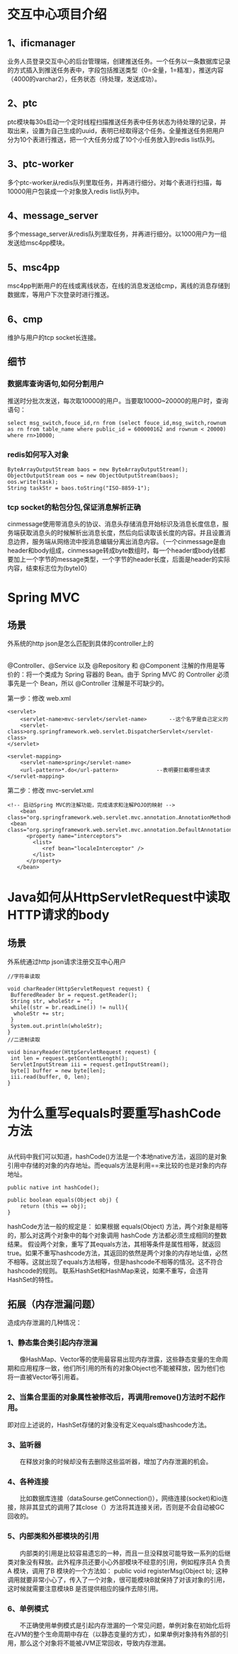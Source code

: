 # 交互中心项目介绍
## 1、ificmanager
业务人员登录交互中心的后台管理端，创建推送任务。一个任务以一条数据库记录的方式插入到推送任务表中，字段包括推送类型（0=全量，1=精准），推送内容（4000的varchar2），任务状态（待处理，发送成功）。
## 2、ptc
ptc模块每30s启动一个定时线程扫描推送任务表中任务状态为待处理的记录，并取出来，设置为自己生成的uuid，表明已经取得这个任务。全量推送任务把用户分为10个表进行推送，把一个大任务分成了10个小任务放入到redis list队列。
## 3、ptc-worker
多个ptc-worker从redis队列里取任务，并再进行细分。对每个表进行扫描，每10000用户包装成一个对象放入redis list队列中。
## 4、message_server
多个message_server从redis队列里取任务，并再进行细分。以1000用户为一组发送给msc4pp模块。
## 5、msc4pp
msc4pp判断用户的在线或离线状态，在线的消息发送给cmp，离线的消息存储到数据库，等用户下次登录时进行推送。
## 6、cmp
维护与用户的tcp socket长连接。

## 细节
### 数据库查询语句,如何分割用户
推送时分批次发送，每次取10000的用户。当要取10000~20000的用户时，查询语句：
```
select msg_switch,fouce_id,rn from (select fouce_id,msg_switch,rownum as rn from table_name where public_id = 600000162 and rownum < 20000) 
where rn>10000;
```
### redis如何写入对象
```
ByteArrayOutputStream baos = new ByteArrayOutputStream();
ObjectOutputStream oos = new ObjectOutputStream(baos);
oos.write(task);
String taskStr = baos.toString("ISO-8859-1");
```
### tcp socket的粘包分包,保证消息解析正确
cinmessage使用带消息头的协议、消息头存储消息开始标识及消息长度信息，服务端获取消息头的时候解析出消息长度，然后向后读取该长度的内容。并且设置消息边界，服务端从网络流中按消息编辑分离出消息内容。（一个cinmessage是由header和body组成，cinmessage转成byte数组时，每一个header或body钱都要加上一个字节的message类型，一个字节的header长度，后面是header的实际内容，结束标志位为(byte)0）







# Spring MVC
##  场景
外系统的http json是怎么匹配到具体的controller上的
##
@Controller、@Service 以及 @Repository 和 @Component 注解的作用是等价的：将一个类成为 Spring 容器的 Bean。由于 Spring MVC 的 Controller 必须事先是一个 Bean，所以 @Controller 注解是不可缺少的。


第一步：修改 web.xml
```
<servlet>
    <servlet-name>mvc-servlet</servlet-name>       --这个名字是自己定义的
    <servlet-class>org.springframework.web.servlet.DispatcherServlet</servlet-class>
</servlet>

<servlet-mapping>
    <servlet-name>spring</servlet-name>
    <url-pattern>*.do</url-pattern>            --表明要拦截哪些请求
</servlet-mapping>
```
第二步：修改 mvc-servlet.xml
```
<!-- 启动Spring MVC的注解功能，完成请求和注解POJO的映射 -->
    <bean class="org.springframework.web.servlet.mvc.annotation.AnnotationMethodHandlerAdapter"/>
 <bean class="org.springframework.web.servlet.mvc.annotation.DefaultAnnotationHandlerMapping">  
      <property name="interceptors">  
        <list>  
           <ref bean="localeInterceptor" />  
        </list>  
      </property>  
   </bean>  
```



# Java如何从HttpServletRequest中读取HTTP请求的body
##  场景
外系统通过http json请求注册交互中心用户
```
//字符串读取
 
void charReader(HttpServletRequest request) {
 BufferedReader br = request.getReader();
 String str, wholeStr = "";
 while((str = br.readLine()) != null){
  wholeStr += str;
 }
 System.out.println(wholeStr);
}
//二进制读取
 
void binaryReader(HttpServletRequest request) {
 int len = request.getContentLength();
 ServletInputStream iii = request.getInputStream();
 byte[] buffer = new byte[len];
 iii.read(buffer, 0, len);
}
```

# 为什么重写equals时要重写hashCode方法
##
从代码中我们可以知道，hashCode()方法是一个本地native方法，返回的是对象引用中存储的对象的内存地址。而equals方法是利用==来比较的也是对象的内存地址。
```
public native int hashCode();

public boolean equals(Object obj) {
    return (this == obj);
}
```

hashCode方法一般的规定是：
如果根据 equals(Object) 方法，两个对象是相等的，那么对这两个对象中的每个对象调用 hashCode 方法都必须生成相同的整数结果。
假设两个对象，重写了其equals方法，其相等条件是属性相等，就返回true。如果不重写hashcode方法，其返回的依然是两个对象的内存地址值，必然不相等。这就出现了equals方法相等，但是hashcode不相等的情况。这不符合hashcode的规则。
联系HashSet和HashMap来说，如果不重写，会违背HashSet的特性。

## 拓展（内存泄漏问题）
造成内存泄漏的几种情况：
### 1、静态集合类引起内存泄漏
　　像HashMap、Vector等的使用最容易出现内存泄露，这些静态变量的生命周期和应用程序一致，他们所引用的所有的对象Object也不能被释放，因为他们也将一直被Vector等引用着。
### 2、当集合里面的对象属性被修改后，再调用remove()方法时不起作用。
即对应上述说的，HashSet存储的对象没有定义equals或hashcode方法。
### 3、监听器
　　在释放对象的时候却没有去删除这些监听器，增加了内存泄漏的机会。
### 4、各种连接
　　比如数据库连接（dataSourse.getConnection()），网络连接(socket)和io连接，除非其显式的调用了其close（）方法将其连接关闭，否则是不会自动被GC 回收的。
### 5、内部类和外部模块的引用
　　内部类的引用是比较容易遗忘的一种，而且一旦没释放可能导致一系列的后继类对象没有释放。此外程序员还要小心外部模块不经意的引用，例如程序员A 负责A 模块，调用了B 模块的一个方法如： public void registerMsg(Object b); 这种调用就要非常小心了，传入了一个对象，很可能模块B就保持了对该对象的引用，这时候就需要注意模块B 是否提供相应的操作去除引用。
### 6、单例模式
　　不正确使用单例模式是引起内存泄漏的一个常见问题，单例对象在初始化后将在JVM的整个生命周期中存在（以静态变量的方式），如果单例对象持有外部的引用，那么这个对象将不能被JVM正常回收，导致内存泄漏。


